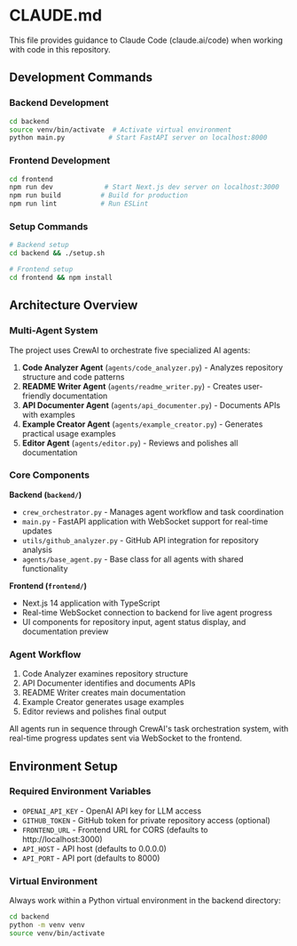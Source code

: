 # CLAUDE.md

This file provides guidance to Claude Code (claude.ai/code) when working with code in this repository.

## Development Commands

### Backend Development
```bash
cd backend
source venv/bin/activate  # Activate virtual environment
python main.py           # Start FastAPI server on localhost:8000
```

### Frontend Development
```bash
cd frontend
npm run dev             # Start Next.js dev server on localhost:3000
npm run build          # Build for production
npm run lint           # Run ESLint
```

### Setup Commands
```bash
# Backend setup
cd backend && ./setup.sh

# Frontend setup
cd frontend && npm install
```

## Architecture Overview

### Multi-Agent System
The project uses CrewAI to orchestrate five specialized AI agents:

1. **Code Analyzer Agent** (`agents/code_analyzer.py`) - Analyzes repository structure and code patterns
2. **README Writer Agent** (`agents/readme_writer.py`) - Creates user-friendly documentation
3. **API Documenter Agent** (`agents/api_documenter.py`) - Documents APIs with examples
4. **Example Creator Agent** (`agents/example_creator.py`) - Generates practical usage examples
5. **Editor Agent** (`agents/editor.py`) - Reviews and polishes all documentation

### Core Components

**Backend (`backend/`)**
- `crew_orchestrator.py` - Manages agent workflow and task coordination
- `main.py` - FastAPI application with WebSocket support for real-time updates
- `utils/github_analyzer.py` - GitHub API integration for repository analysis
- `agents/base_agent.py` - Base class for all agents with shared functionality

**Frontend (`frontend/`)**
- Next.js 14 application with TypeScript
- Real-time WebSocket connection to backend for live agent progress
- UI components for repository input, agent status display, and documentation preview

### Agent Workflow
1. Code Analyzer examines repository structure
2. API Documenter identifies and documents APIs
3. README Writer creates main documentation
4. Example Creator generates usage examples
5. Editor reviews and polishes final output

All agents run in sequence through CrewAI's task orchestration system, with real-time progress updates sent via WebSocket to the frontend.

## Environment Setup

### Required Environment Variables
- `OPENAI_API_KEY` - OpenAI API key for LLM access
- `GITHUB_TOKEN` - GitHub token for private repository access (optional)
- `FRONTEND_URL` - Frontend URL for CORS (defaults to http://localhost:3000)
- `API_HOST` - API host (defaults to 0.0.0.0)
- `API_PORT` - API port (defaults to 8000)

### Virtual Environment
Always work within a Python virtual environment in the backend directory:
```bash
cd backend
python -m venv venv
source venv/bin/activate
```